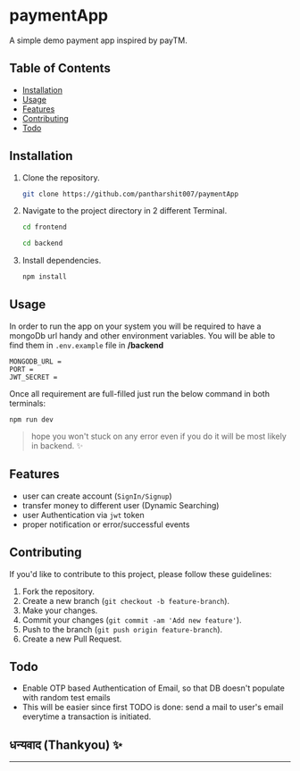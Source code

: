 # paymentApp

A simple demo payment app inspired by payTM.

## Table of Contents

- [Installation](#installation)
- [Usage](#usage)
- [Features](#features)
- [Contributing](#contributing)
- [Todo](#todo)

## Installation

1. Clone the repository.

   ```bash
   git clone https://github.com/pantharshit007/paymentApp
   ```

2. Navigate to the project directory in 2 different Terminal.

   ```bash
   cd frontend
   ```

   ```bash
   cd backend
   ```

3. Install dependencies.
   ```bash
   npm install
   ```

## Usage

In order to run the app on your system you will be required to have a mongoDb url handy and other environment variables. You will be able to find them in `.env.example` file in **/backend**

```
MONGODB_URL =
PORT =
JWT_SECRET =
```

Once all requirement are full-filled just run the below command in both terminals:

```
npm run dev
```

> hope you won't stuck on any error even if you do it will be most likely in backend. ✨

## Features

- user can create account (`SignIn/Signup`)
- transfer money to different user (Dynamic Searching)
- user Authentication via `jwt` token
- proper notification or error/successful events

## Contributing

If you'd like to contribute to this project, please follow these guidelines:

1. Fork the repository.
2. Create a new branch (`git checkout -b feature-branch`).
3. Make your changes.
4. Commit your changes (`git commit -am 'Add new feature'`).
5. Push to the branch (`git push origin feature-branch`).
6. Create a new Pull Request.

## Todo

- Enable OTP based Authentication of Email, so that DB doesn't populate with random test emails
- This will be easier since first TODO is done: send a mail to user's email everytime a transaction is initiated.

## धन्यवाद (Thankyou) ✨

---
